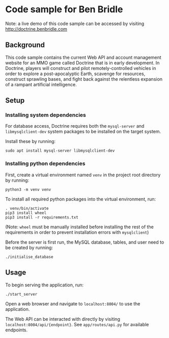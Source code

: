 # Code sample for Ben Bridle

Note: a live demo of this code sample can be accessed by visiting http://doctrine.benbridle.com

## Background

This code sample contains the current Web API and account management website for an MMO game called Doctrine that is in early development. In Doctrine, players will construct and pilot remotely-controlled vehicles in order to explore a post-apocalyptic Earth, scavenge for resources, construct sprawling bases, and fight back against the relentless expansion of a rampant artificial intelligence.

## Setup
### Installing system dependencies
For database access, Doctrine requires both the `mysql-server` and `libmysqlclient-dev` system packages to be installed on the target system. 

Install these by running:
```
sudo apt install mysql-server libmysqlclient-dev
```

### Installing python dependencies
First, create a virtual environment named `venv` in the project root directory by running: 

```
python3 -m venv venv
```

To install all required python packages into the virtual environment, run:
```
. venv/bin/activate
pip3 install wheel
pip3 install -r requirements.txt
```

(Note: `wheel` must be manually installed before installing the rest of the requirements in order to prevent installation errors with `mysqlclient`)

Before the server is first run, the MySQL database, tables, and user need to be created by running:
```
./initialise_database
```



## Usage
To begin serving the application, run:

```
./start_server
```

Open a web browser and navigate to `localhost:8004/` to use the application. 

The Web API can be interacted with directly by visiting `localhost:8004/api/{endpoint}`. See `app/routes/api.py` for available endpoints.